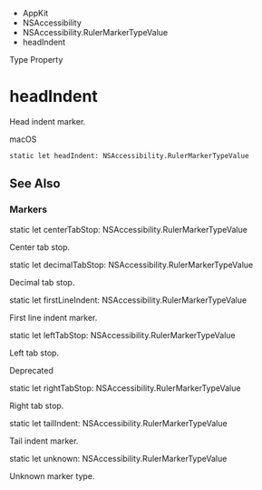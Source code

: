 

- AppKit
- NSAccessibility
- NSAccessibility.RulerMarkerTypeValue
-  headIndent 

Type Property

# headIndent

Head indent marker.

macOS

``` source
static let headIndent: NSAccessibility.RulerMarkerTypeValue
```

## See Also

### Markers

static let centerTabStop: NSAccessibility.RulerMarkerTypeValue

Center tab stop.

static let decimalTabStop: NSAccessibility.RulerMarkerTypeValue

Decimal tab stop.

static let firstLineIndent: NSAccessibility.RulerMarkerTypeValue

First line indent marker.

static let leftTabStop: NSAccessibility.RulerMarkerTypeValue

Left tab stop.

Deprecated

static let rightTabStop: NSAccessibility.RulerMarkerTypeValue

Right tab stop.

static let tailIndent: NSAccessibility.RulerMarkerTypeValue

Tail indent marker.

static let unknown: NSAccessibility.RulerMarkerTypeValue

Unknown marker type.

